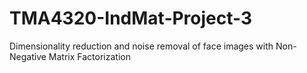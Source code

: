 # TMA4320-IndMat-Project-3
Dimensionality reduction and noise removal of face images with Non-Negative Matrix Factorization
